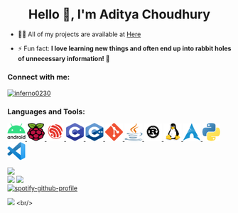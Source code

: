 <h1 align="center">Hello 👋, I'm Aditya Choudhury</h1>

- 👨‍💻 All of my projects are available at [Here](https://github.com/inferno0230?tab=repositories)

- ⚡ Fun fact: **I love learning new things and often end up into rabbit holes of unnecessary information! 🧐**

<h3 align="left">Connect with me:</h3>
<p align="left">
<a href="https://t.me/inferno0230" target="blank"><img align="center" src="https://raw.githubusercontent.com/inferno0230/inferno0230/main/assets/telegram-icon.svg" alt="inferno0230" height="30" width="40" /></a>
</p>

<h3 align="left">Languages and Tools:</h3>
<p align="left"> <a href="https://source.android.com" target="_blank" rel="noreferrer"> <img src="https://raw.githubusercontent.com/inferno0230/inferno0230/main/assets/android-icon.svg" alt="android" width="40" height="40"/> </a> <a href="https://www.raspberrypi.com" target="_blank" rel="noreferrer"> <img src="https://raw.githubusercontent.com/inferno0230/inferno0230/main/assets/rpi.svg" alt="Raspberry Pi" width="40" height="40"/> </a> <a href="https://www.espressif.com/" target="_blank" rel="noreferrer"> <img src="https://raw.githubusercontent.com/inferno0230/inferno0230/main/assets/espressif-systems.svg" alt="Espressif Systems" width="40" height="40"/> </a> <a href="https://www.cprogramming.com/" target="_blank" rel="noreferrer"> <img src="https://raw.githubusercontent.com/inferno0230/inferno0230/main/assets/c-program-icon.svg" alt="c" width="40" height="40"/> </a> <a href="https://www.w3schools.com/cpp/" target="_blank" rel="noreferrer"> <img src="https://raw.githubusercontent.com/inferno0230/inferno0230/main/assets/c-plus-plus-programming-language-icon.svg" alt="cplusplus" width="40" height="40"/> </a> <a href="https://git-scm.com/" target="_blank" rel="noreferrer"> <img src="https://raw.githubusercontent.com/inferno0230/inferno0230/main/assets/git-icon.svg" alt="git" width="40" height="40"/> </a> <a href="https://www.java.com" target="_blank" rel="noreferrer"> <img src="https://raw.githubusercontent.com/inferno0230/inferno0230/main/assets/java-programming-language-icon.svg" alt="java" width="40" height="40"/> <a href="https://www.rust-lang.org/" target="_blank" rel="noreferrer"> <img src="https://raw.githubusercontent.com/inferno0230/inferno0230/main/assets/rust.svg" alt="rust" width="40" height="40"/> </a> <a href="https://www.linux.org/" target="_blank" rel="noreferrer"> <img src="https://raw.githubusercontent.com/devicons/devicon/master/icons/linux/linux-original.svg" alt="linux" width="40" height="40"/> </a> <a href="https://archlinux.org/"" target="_blank" rel="noreferrer"> <img src="https://raw.githubusercontent.com/inferno0230/inferno0230/main/assets/arch-linux.svg" alt="archlinux" width="40" height="40"/> </a> <a href="https://www.python.org" target="_blank" rel="noreferrer"> <img src="https://raw.githubusercontent.com/inferno0230/inferno0230/main/assets/python.svg" alt="python" width="40" height="40"/> </a> <a href="https://code.visualstudio.com/" target="_blank" rel="noreferrer"> <img src="https://raw.githubusercontent.com/inferno0230/inferno0230/main/assets/visual-studio-code-icon.svg" alt="vscode" width="40" height="40"/> </a> </p>

 ![](http://github-profile-summary-cards.vercel.app/api/cards/profile-details?username=inferno0230&theme=highcontrast) <br/>
![](http://github-profile-summary-cards.vercel.app/api/cards/stats?username=inferno0230&theme=highcontrast)  ![](http://github-profile-summary-cards.vercel.app/api/cards/most-commit-language?username=inferno0230&theme=highcontrast) <br/>
[![spotify-github-profile](https://spotify-github-profile.kittinanx.com/api/view?uid=31362amvu5yhpv63mq3dtkktxxyq&cover_image=true&theme=novatorem&show_offline=false&background_color=121212&interchange=false&bar_color=1c71d8&bar_color_cover=false)](https://github.com/kittinan/spotify-github-profile)

![]([https://komarev.com/ghpvc/?username=inferno0230&label=Profile%20views&color=0e75b6&style=flat](https://spotify-github-profile.kittinanx.com/api/view?uid=31362amvu5yhpv63mq3dtkktxxyq&cover_image=true&theme=novatorem&show_offline=false&background_color=121212&interchange=true&bar_color=53b14f&bar_color_cover=false)](https://spotify-github-profile.kittinanx.com/api/view?uid=31362amvu5yhpv63mq3dtkktxxyq&redirect=true)) <br/>
